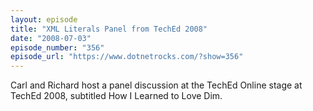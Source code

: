 ```yaml
---
layout: episode
title: "XML Literals Panel from TechEd 2008"
date: "2008-07-03"
episode_number: "356"
episode_url: "https://www.dotnetrocks.com/?show=356"
---
```


Carl and Richard host a panel discussion at the TechEd Online stage at TechEd 2008, subtitled How I Learned to Love Dim.
